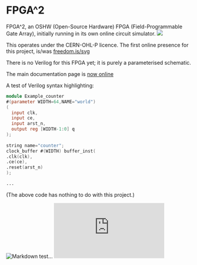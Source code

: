 # FPGA^2
FPGA^2, an OSHW (Open-Source Hardware) FPGA (Field-Programmable Gate Array), initially running in its own online circuit simulator.
![](https://github-readme-stats.vercel.app/api?custom_title=FPGA%5e2%27s+GitHub+Stats&username=RobinHodson&repo=FPGA&show_icons=true&title_color=fc0&icon_color=cfc&text_color=8f8&bg_color=000)

This operates under the CERN-OHL-P licence.
The first online presence for this project, is/was [freedom.is/svg](http://freedom.is/svg)

There is no Verilog for this FPGA yet; it is purely a parameterised schematic.

The main documentation page is [now online](https://robinhodson.github.io/FPGA/)

A test of Verilog syntax highlighting:

```verilog
module Example_counter
#(parameter WIDTH=64,NAME="world")
(
  input clk,
  input ce,
  input arst_n,
  output reg [WIDTH-1:0] q
);
    
string name="counter";
clock_buffer #(WIDTH) buffer_inst(
.clk(clk),
.ce(ce),
.reset(arst_n)
);

...
```
(The above code has nothing to do with this project.)

![Markdown test...](https://myoctocat.com/assets/images/base-octocat.svg)
![](https://github.com/RobinHodson/FPGA/docs/rtl1b.pdf)

